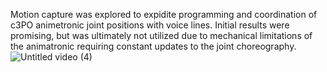 Motion capture was explored to expidite programming and coordination of c3PO animetronic joint positions with voice lines. Initial results were promising, but was ultimately not utilized due to mechanical limitations of the animatronic requiring constant updates to the joint choreography. <br/>
![Untitled video (4)](https://github.com/user-attachments/assets/d023d8c8-7736-43d3-a969-2ed8173e7465)
